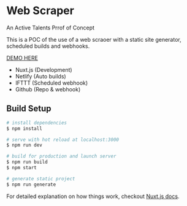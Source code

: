 # Web Scraper

An Active Talents Prrof of Concept

This is a POC of the use of a web scraoer with a static site generator, scheduled builds and webhooks.   
   
[DEMO HERE](https://at-demo-web-scraper.netlify.com/)  
   
* Nuxt.js (Development)
* Netlify  (Auto builds)
* IFTTT (Scheduled webhook)
* Github (Repo & webhook)

## Build Setup

``` bash
# install dependencies
$ npm install

# serve with hot reload at localhost:3000
$ npm run dev

# build for production and launch server
$ npm run build
$ npm start

# generate static project
$ npm run generate
```

For detailed explanation on how things work, checkout [Nuxt.js docs](https://nuxtjs.org).


